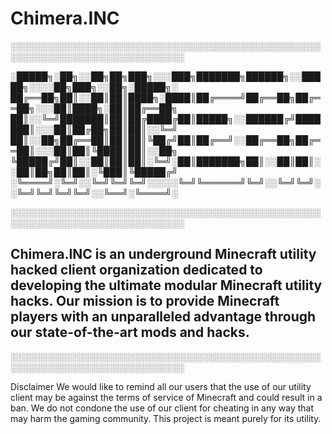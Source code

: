 # Chimera.INC

░░░░░░░░░░░░░░░░░░░░░░░░░░░░░░░░░░░░░░░░░░░░░░░░░░░░░░░░░░░░░░░░░░░░░░░░░░░░░░

░█████╗░██╗░░██╗██╗███╗░░░███╗███████╗██████╗░░█████╗░░░░██╗███╗░░██╗░█████╗░
██╔══██╗██║░░██║██║████╗░████║██╔════╝██╔══██╗██╔══██╗░░░██║████╗░██║██╔══██╗
██║░░╚═╝███████║██║██╔████╔██║█████╗░░██████╔╝███████║░░░██║██╔██╗██║██║░░╚═╝
██║░░██╗██╔══██║██║██║╚██╔╝██║██╔══╝░░██╔══██╗██╔══██║░░░██║██║╚████║██║░░██╗
╚█████╔╝██║░░██║██║██║░╚═╝░██║███████╗██║░░██║██║░░██║██╗██║██║░╚███║╚█████╔╝
░╚════╝░╚═╝░░╚═╝╚═╝╚═╝░░░░░╚═╝╚══════╝╚═╝░░╚═╝╚═╝░░╚═╝╚═╝╚═╝╚═╝░░╚══╝░╚════╝░

░░░░░░░░░░░░░░░░░░░░░░░░░░░░░░░░░░░░░░░░░░░░░░░░░░░░░░░░░░░░░░░░░░░░░░░░░░░░░░

## Chimera.INC is an underground Minecraft utility hacked client organization dedicated to developing the ultimate modular Minecraft utility hacks. Our mission is to provide Minecraft players with an unparalleled advantage through our state-of-the-art mods and hacks.

░░░░░░░░░░░░░░░░░░░░░░░░░░░░░░░░░░░░░░░░░░░░░░░░░░░░░░░░░░░░░░░░░░░░░░░░░░░░░░

Disclaimer
We would like to remind all our users that the use of our utility client may be against the terms of service of Minecraft and could result in a ban. We do not condone the use of our client for cheating in any way that may harm the gaming community.
This project is meant purely for its utility.
